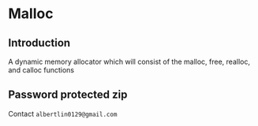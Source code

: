 # Malloc

## Introduction

A dynamic memory allocator which will consist of the malloc, free, realloc, and calloc functions

## Password protected zip

Contact `albertlin0129@gmail.com`
